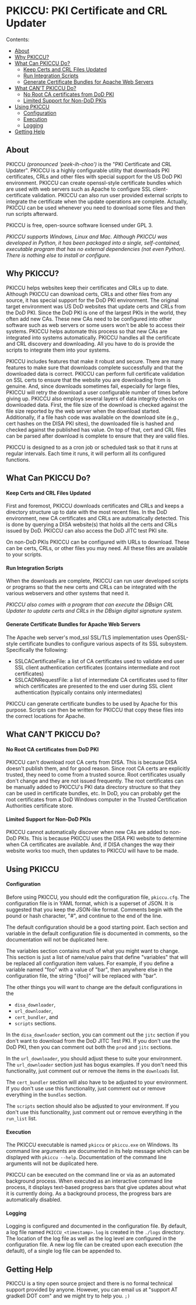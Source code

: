 <!--
Copyright 2019 Gradkell Systems, Inc. Author: Mike R. Prevost,
mprevost@gradkell.com

This file is part of PKICCU.

PKICCU is free software: you can redistribute it and/or modify it under the
terms of the GNU General Public License as published by the Free Software
Foundation, either version 3 of the License, or (at your option) any later
version.

PKICCU is distributed in the hope that it will be useful, but WITHOUT ANY
WARRANTY; without even the implied warranty of MERCHANTABILITY or FITNESS FOR A
PARTICULAR PURPOSE.  See the GNU General Public License for more details.

You should have received a copy of the GNU General Public License along with
this program.  If not, see <https://www.gnu.org/licenses/>.
-->

# PKICCU: PKI Certificate and CRL Updater

Contents:

- [About](#about)
- [Why PKICCU?](#why-pkiccu)
- [What Can PKICCU Do?](#what-can-pkiccu-do)
  - [Keep Certs and CRL Files Updated](#keep-certs-and-crl-files-updated)
  - [Run Integration Scripts](#run-integration-scripts)
  - [Generate Certificate Bundles for Apache Web
    Servers](#generate-certificate-bundles-for-apache-web-servers)
- [What CAN'T PKICCU Do?](#what-cant-pkiccu-do)
  - [No Root CA certificates from DoD
    PKI](#no-root-ca-certificates-from-dod-pki)
  - [Limited Support for Non-DoD PKIs](#limited-support-for-non-dod-pkis)
- [Using PKICCU](#using-pkiccu)
  - [Configuration](#configuration)
  - [Execution](#execution)
  - [Logging](#logging)
- [Getting Help](#getting-help)

## About

PKICCU _(pronounced 'peek-ih-choo')_ is the "PKI Certificate and CRL Updater".
PKICCU is a highly configurable utility that downloads PKI certificates, CRLs
and other files with special support for the US DoD PKI environment. PKICCU can
create openssl-style certificate bundles which are used with web servers such as
Apache to configure SSL client-certificate validation. PKICCU can also run user
provided external scripts to integrate the certificate when the update
operations are complete. Actually, PKICCU can be used whenever you need to
download some files and then run scripts afterward.

PKICCU is free, open-source software licensed under GPL 3.

_PKICCU supports Windows, Linux and Mac. Although PKICCU was developed in
Python, it has been packaged into a single, self-contained, executable program
that has no external dependencies (not even Python). There is nothing else to
install or configure._

## Why PKICCU?

PKICCU helps websites keep their certificates and CRLs up to date. Although
PKICCU can download certs, CRLs and other files from any source, it has special
support for the DoD PKI environment. The original target environment was US DoD
websites that update certs and CRLs from the DoD PKI. Since the DoD PKI is one
of the largest PKIs in the world, they often add new CAs. These new CAs need to
be configured into other software such as web servers or some users won't be
able to access their systems. PKICCU helps automate this process so that new CAs
are integrated into systems automatically. PKICCU handles all the certificate
and CRL discovery and downloading. All you have to do is provide the scripts to
integrate them into your systems.

PKICCU includes features that make it robust and secure. There are many features
to make sure that downloads complete successfully and that the downloaded data
is correct. PKICCU can perform full certificate validation on SSL certs to
ensure that the website you are downloading from is genuine. And, since
downloads sometimes fail, especially for large files, PKICCU will retry the
download a user configurable number of times before giving up. PKICCU also
employs several layers of data integrity checks on downloaded data. First, the
file size of the download is checked against the file size reported by the web
server when the download started. Additionally, if a file hash code was
available on the download site (e.g., cert hashes on the DISA PKI sites), the
downloaded file is hashed and checked against the published has value. On top of
that, cert and CRL files can be parsed after download is complete to ensure that
they are valid files.

PKICCU is designed to as a cron job or scheduled task so that it runs at regular
intervals. Each time it runs, it will perform all its configured functions.

## What Can PKICCU Do?

#### Keep Certs and CRL Files Updated

First and foremost, PKICCU downloads certificates and CRLs and keeps a directory
structure up to date with the most recent files. In the DoD environment, new CA
certificates and CRLs are automatically detected. This is done by querying a
DISA website(s) that holds all the certs and CRLs issued by DoD. PKICCU can also
access the DoD JITC test PKI site.

On non-DoD PKIs PKICCU can be configured with URLs to download. These can be
certs, CRLs, or other files you may need. All these files are available to your
scripts.

#### Run Integration Scripts

When the downloads are complete, PKICCU can run user developed scripts or
programs so that the new certs and CRLs can be integrated with the various
webservers and other systems that need it.

_PKICCU also comes with a program that can execute the DBsign CRL Updater to
update certs and CRLs in the DBsign digital signature system._

#### Generate Certificate Bundles for Apache Web Servers

The Apache web server's mod_ssl SSL/TLS implementation uses OpenSSL-style
certificate bundles to configure various aspects of its SSL subsystem.
Specifically the following:

- SSLCACertificateFile: a list of CA certificates used to validate end user SSL
  client authentication certificates (contains intermediate and root
  certificates)
- SSLCADNRequestFile: a list of intermediate CA certificates used to filter
  which certificates are presented to the end user during SSL client
  authentication (typically contains only intermediates)

PKICCU can generate certificate bundles to be used by Apache for this purpose.
Scripts can then be written for PKICCU that copy these files into the correct
locations for Apache.

## What CAN'T PKICCU Do?

#### No Root CA certificates from DoD PKI

PKICCU can't download root CA certs from DISA. This is because DISA doesn't
publish them, and for good reason. Since root CA certs are explicitly trusted,
they need to come from a trusted source. Root certificates usually don't change
and they are not issued frequently. The root certificates can be manually added
to PKICCU's PKI data directory structure so that they can be used in certificate
bundles, etc. In DoD, you can probably get the root certificates from a DoD
Windows computer in the Trusted Certification Authorities certificate store.

#### Limited Support for Non-DoD PKIs

PKICCU cannot automatically discover when new CAs are added to non-DoD PKIs.
This is because PKICCU uses the DISA PKI website to determine when CA
certificates are available. And, if DISA changes the way their website works too
much, then updates to PKICCU will have to be made.

## Using PKICCU

#### Configuration

Before using PKICCU, you should edit the configuration file, `pkiccu.cfg`. The
configuration file is in YAML format, which is a superset of JSON. It is
suggested that you keep the JSON-like format. Comments begin with the pound or
hash character, "#", and continue to the end of the line.

The default configuration should be a good starting point. Each section and
variable in the default configuration file is documented in comments, so the
documentation will not be duplicated here.

The variables section contains much of what you might want to change. This
section is just a list of name/value pairs that define "variables" that will be
replaced all configuration item values. For example, if you define a variable
named "foo" with a value of "bar", then anywhere else in the configuration file,
the string "{foo}" will be replaced with "bar".

The other things you will want to change are the default configurations in the

- `disa_downloader`,
- `url_downloader`,
- `cert_bundler`, and
- `scripts` sections.

In the `disa_downloader` section, you can comment out the `jitc` section if you
don't want to download from the DoD JITC Test PKI. If you don't use the DoD PKI,
then you can comment out both the `prod` and `jitc` sections.

In the `url_downloader`, you should adjust these to suite your environment. The
`url_downloader` section just has bogus examples. If you don't need this
functionality, just comment out or remove the items in the `downloads` list.

The `cert_bundler` section will also have to be adjusted to your environment. If
you don't use use this functionality, just comment out or remove everything in
the `bundles` section.

The `scripts` section should also be adjusted to your environment. If you don't
use this functionality, just comment out or remove everything in the `run_list`
list.

#### Execution

The PKICCU executable is named `pkiccu` or `pkiccu.exe` on Windows. Its command
line arguments are documented in its help message which can be displayed with
`pkiccu --help`. Documentation of the command line arguments will not be
duplicated here.

PKICCU can be executed on the command line or via as an automated background
process. When executed as an interactive command line process, it displays
text-based progress bars that give updates about what it is currently doing. As
a background process, the progress bars are automatically disabled.

#### Logging

Logging is configured and documented in the configuration file. By default, a
log file named `PKICCU_<timestamp>.log` is created in the `./logs` directory.
The location of the log file as well as the log level are configured in the
configuration file. A new log file can be created upon each execution (the
default), of a single log file can be appended to.

## Getting Help

PKICCU is a tiny open source project and there is no formal technical support
provided by anyone. However, you can email us at "support AT gradkell DOT com"
and we might try to help you. `;)`
